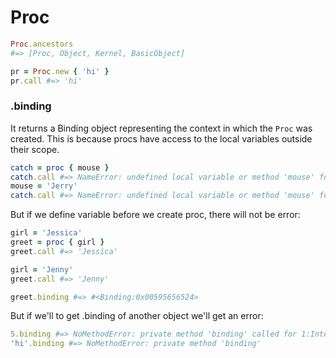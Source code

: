 # Proc

```ruby
Proc.ancestors
#=> [Proc, Object, Kernel, BasicObject]

pr = Proc.new { 'hi' }
pr.call #=> 'hi'
```

### .binding

It returns a Binding object representing the context in which the `Proc` was created.
This is because procs have access to the local variables outside their scope.

```ruby
catch = proc { mouse }
catch.call #=> NameError: undefined local variable or method 'mouse' for main:Object
mouse = 'Jerry'
catch.call #=> NameError: undefined local variable or method 'mouse' for main:Object
```

But if we define variable before we create proc, there will not be error:

```ruby
girl = 'Jessica'
greet = proc { girl }
greet.call #=> 'Jessica'

girl = 'Jenny'
greet.call #=> 'Jenny'

greet.binding #=> #<Binding:0x00595656524>
```

But if we'll to get .binding of another object we'll get an error:

```ruby
5.binding #=> NoMethodError: private method 'binding' called for 1:Integer
'hi'.binding #=> NoMethodError: private method 'binding'
```
